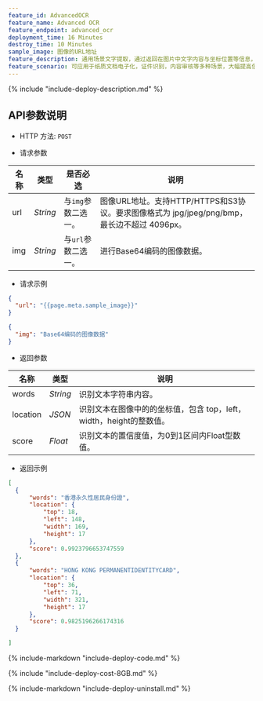```yaml
---
feature_id: AdvancedOCR
feature_name: Advanced OCR
feature_endpoint: advanced_ocr
deployment_time: 16 Minutes
destroy_time: 10 Minutes
sample_image: 图像的URL地址
feature_description: 通用场景文字提取，通过返回在图片中文字内容与坐标位置等信息，便于客户进行比对或结构化操作。支持识别**简体中文**、**繁体中文**、**越南语**、**日语**、**韩语**、英文、数字和常用符号。
feature_scenario: 可应用于纸质文档电子化，证件识别，内容审核等多种场景，大幅提高信息处理效率。
---
```



{%
  include "include-deploy-description.md"
%}
## API参数说明

- HTTP 方法: `POST`

- 请求参数

| **名称**  | **类型**  | **是否必选** |  **说明**  |
|----------|-----------|------------|------------|
| url | *String* |与`img`参数二选一。|图像URL地址。支持HTTP/HTTPS和S3协议。要求图像格式为 jpg/jpeg/png/bmp，最长边不超过 4096px。|
| img | *String* |与`url`参数二选一。|进行Base64编码的图像数据。|

- 请求示例

``` json
{
  "url": "{{page.meta.sample_image}}"
}
```

``` json
{
  "img": "Base64编码的图像数据"
}
```

- 返回参数

| **名称**  | **类型**  |  **说明**  |
|----------|-----------|------------|
|words    |*String*   |识别文本字符串内容。|
|location |*JSON*     |识别文本在图像中的的坐标值，包含 top，left，width，height的整数值。|
|score    |*Float*   |识别文本的置信度值，为0到1区间内Float型数值。|

- 返回示例

``` json
[
  {
      "words": "香港永久性居民身份證",
      "location": {
          "top": 18,
          "left": 148,
          "width": 169,
          "height": 17
      },
      "score": 0.9923796653747559
  },
  {
      "words": "HONG KONG PERMANENTIDENTITYCARD",
      "location": {
          "top": 36,
          "left": 71,
          "width": 321,
          "height": 17
      },
      "score": 0.9825196266174316
  }

]
```
{%
  include-markdown "include-deploy-code.md"
%}

{%
  include "include-deploy-cost-8GB.md"
%}


{%
  include-markdown "include-deploy-uninstall.md"
%}